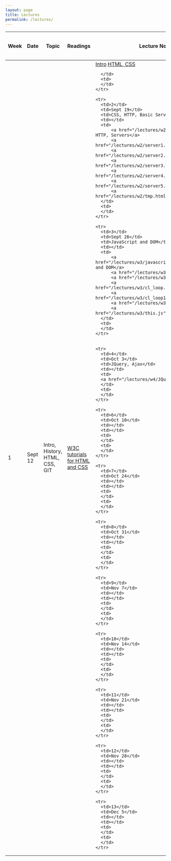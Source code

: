 ```yaml
---
layout: page
title: Lectures
permalink: /lectures/
---
```


<table class="table">
  <thead>
    <tr>
      <th>Week</th>
      <th>Date</th>
      <th>Topic</th>
      <th>Readings</th>
      <th>Lecture Notes</th>
      <th>Lab Exercise and notes</th>
    </tr>
  </thead>
  <tbody>
    <tr>
      <td>1</td>
      <td>Sept 12</td>
      <td>Intro, History, HTML, CSS, GIT</td>
      <td>
          <a href="http://www.w3schools.com/">W3C tutorials for HTML and CSS</a>
      </td>
      <td>
          <a href="/lectures/w1-intro.pdf">Intro</a>
          <a href="/lectures/w1-documents.pdf">HTML, CSS</a>
          
      </td>
      <td>
      </td>
    </tr>

    <tr>
      <td>2</td>
      <td>Sept 19</td>
      <td>CSS, HTTP, Basic Servers</td>
      <td></td>
      <td>
          <a href="/lectures/w2-protocols.pdf">CSS, HTTP, Servers</a>
          <a href="/lectures/w2/server1.js">server1.js</a>
          <a href="/lectures/w2/server2.js">server2.js</a>
          <a href="/lectures/w2/server3.js">server3.js</a>
          <a href="/lectures/w2/server4.js">server4.js</a>
          <a href="/lectures/w2/server5.js">server5.js</a>
          <a href="/lectures/w2/tmp.html">tmp.html</a>
      </td>
      <td>
      </td>
    </tr>

    <tr>
      <td>3</td>
      <td>Sept 26</td>
      <td>JavaScript and DOM</td>
      <td></td>
      <td>
          <a href="/lectures/w3/javascript.pdf">JavaScript and DOM</a>
          <a href="/lectures/w3/cl1.js">cl1.js</a>
          <a href="/lectures/w3/cl2.js">cl2.js</a>
          <a href="/lectures/w3/cl_loop.js">cl_loop.js</a>
          <a href="/lectures/w3/cl_loop1.js">cl_loop1.js</a>
          <a href="/lectures/w3/obj.js">obj.js</a>
          <a href="/lectures/w3/this.js">this.js</a>
      </td>
      <td>
      </td>
    </tr>


    <tr>
      <td>4</td>
      <td>Oct 3</td>
      <td>JQuery, Ajax</td>
      <td></td>
      <td>
	  <a href="/lectures/w4/JQuery.pdf">JQuery</a>
      </td>
      <td>
      </td>
    </tr>

    <tr>
      <td>6</td>
      <td>Oct 10</td>
      <td></td>
      <td></td>
      <td>
      </td>
      <td>
      </td>
    </tr>

    <tr>
      <td>7</td>
      <td>Oct 24</td>
      <td></td>
      <td></td>
      <td>
      </td>
      <td>
      </td>
    </tr>

    <tr>
      <td>8</td>
      <td>Oct 31</td>
      <td></td>
      <td></td>
      <td>
      </td>
      <td>
      </td>
    </tr>

    <tr>
      <td>9</td>
      <td>Nov 7</td>
      <td></td>
      <td></td>
      <td>
      </td>
      <td>
      </td>
    </tr>

    <tr>
      <td>10</td>
      <td>Nov 14</td>
      <td></td>
      <td></td>
      <td>
      </td>
      <td>
      </td>
    </tr>

    <tr>
      <td>11</td>
      <td>Nov 21</td>
      <td></td>
      <td></td>
      <td>
      </td>
      <td>
      </td>
    </tr>

    <tr>
      <td>12</td>
      <td>Nov 28</td>
      <td></td>
      <td></td>
      <td>
      </td>
      <td>
      </td>
    </tr>

    <tr>
      <td>13</td>
      <td>Dec 5</td>
      <td></td>
      <td></td>
      <td>
      </td>
      <td>
      </td>
    </tr>
  </tbody>
</table>
